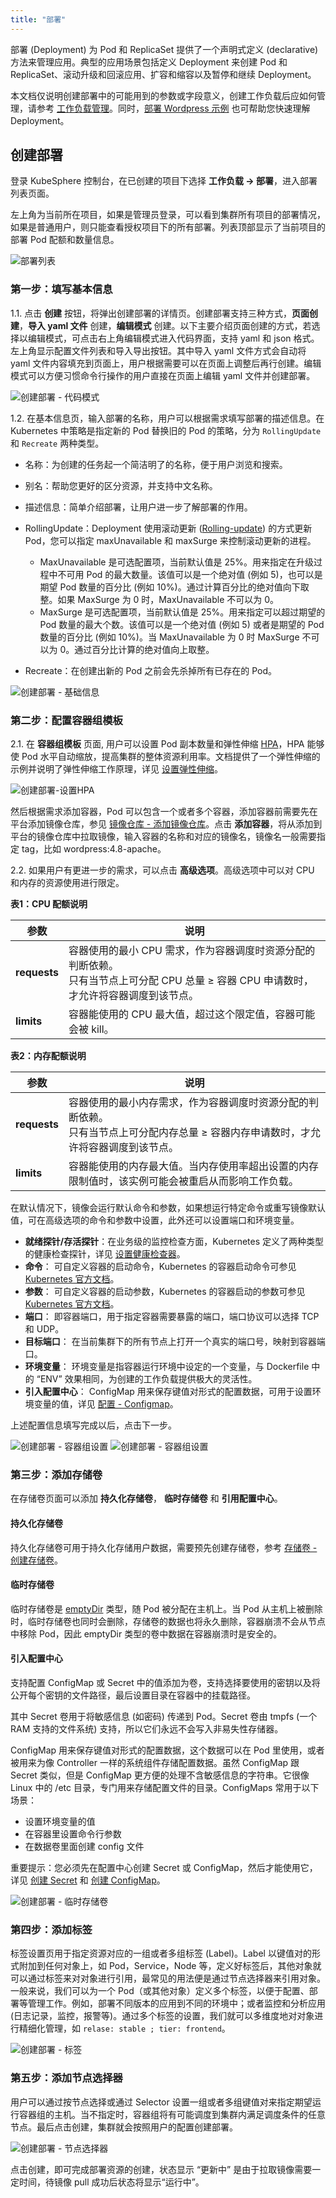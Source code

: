 ```yaml
---
title: "部署"
---
```


部署 (Deployment) 为 Pod 和 ReplicaSet 提供了一个声明式定义 (declarative) 方法来管理应用。典型的应用场景包括定义 Deployment 来创建 Pod 和 ReplicaSet、滚动升级和回滚应用、扩容和缩容以及暂停和继续 Deployment。

本文档仅说明创建部署中的可能用到的参数或字段意义，创建工作负载后应如何管理，请参考 [工作负载管理](../../workload/workload-management/)。同时，[部署 Wordpress 示例](../../quick-start/wordpress-deployment/) 也可帮助您快速理解 Deployment。

## 创建部署

登录 KubeSphere 控制台，在已创建的项目下选择 **工作负载 → 部署**，进入部署列表页面。

左上角为当前所在项目，如果是管理员登录，可以看到集群所有项目的部署情况，如果是普通用户，则只能查看授权项目下的所有部署。列表顶部显示了当前项目的部署 Pod 配额和数量信息。

![部署列表](/ae_deployment_list.png)

### 第一步：填写基本信息

1.1. 点击 **创建** 按钮，将弹出创建部署的详情页。创建部署支持三种方式，**页面创建**，**导入 yaml 文件** 创建，**编辑模式** 创建。以下主要介绍页面创建的方式，若选择以编辑模式，可点击右上角编辑模式进入代码界面，支持 yaml 和 json 格式。左上角显示配置文件列表和导入导出按钮。其中导入 yaml 文件方式会自动将 yaml 文件内容填充到页面上，用户根据需要可以在页面上调整后再行创建。编辑模式可以方便习惯命令行操作的用户直接在页面上编辑 yaml 文件并创建部署。

![创建部署 - 代码模式](/ae_deployment_command.png)


1.2. 在基本信息页，输入部署的名称，用户可以根据需求填写部署的描述信息。在 Kubernetes 中策略是指定新的 Pod 替换旧的 Pod 的策略，分为 `RollingUpdate` 和 `Recreate` 两种类型。

- 名称：为创建的任务起一个简洁明了的名称，便于用户浏览和搜索。
- 别名：帮助您更好的区分资源，并支持中文名称。
- 描述信息：简单介绍部署，让用户进一步了解部署的作用。
- RollingUpdate：Deployment 使用滚动更新 ([Rolling-update](https://kubernetes.io/docs/reference/generated/kubectl/kubectl-commands#rolling-update)) 的方式更新 Pod，您可以指定 maxUnavailable 和 maxSurge 来控制滚动更新的进程。

   - MaxUnavailable 是可选配置项，当前默认值是 25%。用来指定在升级过程中不可用 Pod 的最大数量。该值可以是一个绝对值 (例如 5)，也可以是期望 Pod 数量的百分比 (例如 10%)。通过计算百分比的绝对值向下取整。如果 MaxSurge 为 0 时，MaxUnavailable 不可以为 0。
   - MaxSurge 是可选配置项，当前默认值是 25%。用来指定可以超过期望的 Pod 数量的最大个数。该值可以是一个绝对值 (例如 5) 或者是期望的 Pod 数量的百分比 (例如 10%)。当 MaxUnavailable 为 0 时 MaxSurge 不可以为 0。通过百分比计算的绝对值向上取整。

- Recreate：在创建出新的 Pod 之前会先杀掉所有已存在的 Pod。   

![创建部署 - 基础信息](/ae_deployment_create_basic.png)

### 第二步：配置容器组模板

2.1. 在 **容器组模板** 页面, 用户可以设置 Pod 副本数量和弹性伸缩 [HPA](https://kubernetes.io/docs/tasks/run-application/horizontal-pod-autoscale-walkthrough)，HPA 能够使 Pod 水平自动缩放，提高集群的整体资源利用率。文档提供了一个弹性伸缩的示例并说明了弹性伸缩工作原理，详见 [设置弹性伸缩](../../quick-start/hpa)。

![创建部署-设置HPA](/ae_deployment_HPA_setting.png)

然后根据需求添加容器，Pod 可以包含一个或者多个容器，添加容器前需要先在平台添加镜像仓库，参见 [镜像仓库 - 添加镜像仓库](../../platform-management/image-registry/#添加镜像仓库)。点击 **添加容器**，将从添加到平台的镜像仓库中拉取镜像，输入容器的名称和对应的镜像名，镜像名一般需要指定 tag，比如 wordpress:4.8-apache。

2.2. 如果用户有更进一步的需求，可以点击 **高级选项**。高级选项中可以对 CPU 和内存的资源使用进行限定。

**表1：CPU 配额说明**

|参数|说明|
|---|---|
|**requests**|容器使用的最小 CPU 需求，作为容器调度时资源分配的判断依赖。<br> 只有当节点上可分配 CPU 总量 ≥ 容器 CPU 申请数时，才允许将容器调度到该节点。|
|**limits**|容器能使用的 CPU 最大值，超过这个限定值，容器可能会被 kill。|

**表2：内存配额说明**

|参数|说明|
|---|---|
|**requests**|容器使用的最小内存需求，作为容器调度时资源分配的判断依赖。<br> 只有当节点上可分配内存总量 ≥ 容器内存申请数时，才允许将容器调度到该节点。|
|**limits**|容器能使用的内存最大值。当内存使用率超出设置的内存限制值时，该实例可能会被重启从而影响工作负载。|

在默认情况下，镜像会运行默认命令和参数，如果想运行特定命令或重写镜像默认值，可在高级选项的命令和参数中设置，此外还可以设置端口和环境变量。

- **就绪探针/存活探针**：在业务级的监控检查方面，Kubernetes 定义了两种类型的健康检查探针，详见 [设置健康检查器](../../workload/health-check)。
- **命令**： 可自定义容器的启动命令，Kubernetes 的容器启动命令可参见 [Kubernetes 官方文档](https://kubernetes.io/docs/tasks/inject-data-application/define-command-argument-container/#run-a-command-in-a-shell)。
- **参数**： 可自定义容器的启动参数，Kubernetes 的容器启动的参数可参见 [Kubernetes 官方文档](https://kubernetes.io/docs/tasks/inject-data-application/define-command-argument-container/)。
- **端口**： 即容器端口，用于指定容器需要暴露的端口，端口协议可以选择 TCP 和 UDP。
- **目标端口**： 在当前集群下的所有节点上打开一个真实的端口号，映射到容器端口。
- **环境变量**： 环境变量是指容器运行环境中设定的一个变量，与 Dockerfile 中的 “ENV” 效果相同，为创建的工作负载提供极大的灵活性。
- **引入配置中心**： ConfigMap 用来保存键值对形式的配置数据，可用于设置环境变量的值，详见 [配置 - Configmap](../../configuration/configmaps)。

上述配置信息填写完成以后，点击下一步。

![创建部署 - 容器组设置](/ae_deployment_container_setting.png)
![创建部署 - 容器组设置](/ae_deployment_container_setting-2.png)

### 第三步：添加存储卷

在存储卷页面可以添加 **持久化存储卷**， **临时存储卷** 和 **引用配置中心**。

#### 持久化存储卷

持久化存储卷可用于持久化存储用户数据，需要预先创建存储卷，参考 [存储卷 - 创建存储卷](../../storage/pvc)。

#### 临时存储卷

临时存储卷是 [emptyDir](https://kubernetes.cn/docs/concepts/storage/volumes/#emptydir) 类型，随 Pod 被分配在主机上。当 Pod 从主机上被删除时，临时存储卷也同时会删除，存储卷的数据也将永久删除，容器崩溃不会从节点中移除 Pod，因此 emptyDir 类型的卷中数据在容器崩溃时是安全的。

#### 引入配置中心

支持配置 ConfigMap 或 Secret 中的值添加为卷，支持选择要使用的密钥以及将公开每个密钥的文件路径，最后设置目录在容器中的挂载路径。

其中 Secret 卷用于将敏感信息 (如密码) 传递到 Pod。Secret 卷由 tmpfs (一个 RAM 支持的文件系统) 支持，所以它们永远不会写入非易失性存储器。

ConfigMap 用来保存键值对形式的配置数据，这个数据可以在 Pod 里使用，或者被用来为像 Controller 一样的系统组件存储配置数据。虽然 ConfigMap 跟 Secret 类似，但是 ConfigMap 更方便的处理不含敏感信息的字符串。它很像 Linux 中的 /etc 目录，专门用来存储配置文件的目录。ConfigMaps 常用于以下场景：

- 设置环境变量的值
- 在容器里设置命令行参数
- 在数据卷里面创建 config 文件

重要提示：您必须先在配置中心创建 Secret 或 ConfigMap，然后才能使用它，详见 [创建 Secret](../../configuration/secrets/#创建-secret) 和 [创建 ConfigMap](../../configuration/ConfigMaps)。


![创建部署 - 临时存储卷](/ae_deployment_pvc_create1.png)

### 第四步：添加标签

标签设置页用于指定资源对应的一组或者多组标签 (Label)。Label 以键值对的形式附加到任何对象上，如 Pod，Service，Node 等，定义好标签后，其他对象就可以通过标签来对对象进行引用，最常见的用法便是通过节点选择器来引用对象。一般来说，我们可以为一个 Pod（或其他对象）定义多个标签，以便于配置、部署等管理工作。例如，部署不同版本的应用到不同的环境中；或者监控和分析应用 (日志记录，监控，报警等)。通过多个标签的设置，我们就可以多维度地对对象进行精细化管理，如 `relase: stable ; tier: frontend`。

![创建部署 - 标签](/ae_deployment_label.png)

### 第五步：添加节点选择器

用户可以通过按节点选择或通过 Selector 设置一组或者多组键值对来指定期望运行容器组的主机。当不指定时，容器组将有可能调度到集群内满足调度条件的任意节点。最后点击创建，集群就会按照用户的配置创建部署。

![创建部署 - 节点选择器](/ae_deployment_nodeselector.png)

点击创建，即可完成部署资源的创建，状态显示 “更新中” 是由于拉取镜像需要一定时间，待镜像 pull 成功后状态将显示“运行中”。
 
